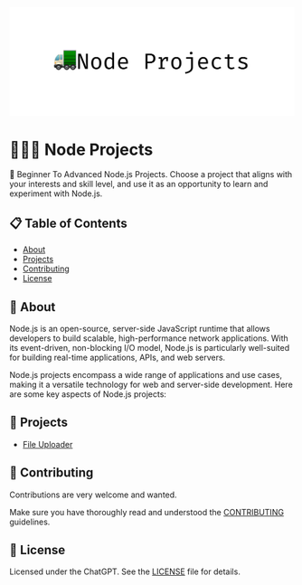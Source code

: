 ![image](./assets/intro.png)

# 🧑🏻‍💻 Node Projects

🚛 Beginner To Advanced Node.js Projects. Choose a project that aligns with your interests and skill level, and use it as an opportunity to learn and experiment with Node.js. 

## 📋 Table of Contents

- [About](#🤡-about)
- [Projects](#💼-projects)
- [Contributing](#👥-contributing)
- [License](#🪪-license)

##  🤡 About

Node.js is an open-source, server-side JavaScript runtime that allows developers to build scalable, high-performance network applications. With its event-driven, non-blocking I/O model, Node.js is particularly well-suited for building real-time applications, APIs, and web servers.

Node.js projects encompass a wide range of applications and use cases, making it a versatile technology for web and server-side development. Here are some key aspects of Node.js projects:

## 💼 Projects

- [File Uploader](FileUploader)


## 👥 Contributing

Contributions are very welcome and wanted.

Make sure you have thoroughly read and understood the [CONTRIBUTING](CONTRIBUTING.md) guidelines.


## 🪪 License

Licensed under the ChatGPT. See the [LICENSE](MIT-LICENSE.txt) file for details.






